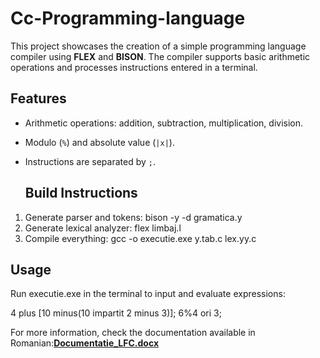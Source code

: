 # Cc-Programming-language
This project showcases the creation of a simple programming language compiler using **FLEX** and **BISON**. The compiler supports basic arithmetic operations and processes instructions entered in a terminal.

## Features
- Arithmetic operations: addition, subtraction, multiplication, division.
- Modulo (`%`) and absolute value (`|x|`).
- Instructions are separated by `;`.

  ## Build Instructions
1. Generate parser and tokens:
    bison -y -d gramatica.y
2. Generate lexical analyzer:
    flex limbaj.l
3. Compile everything:
    gcc -o executie.exe y.tab.c lex.yy.c

## Usage
Run executie.exe in the terminal to input and evaluate expressions:

4 plus [10 minus(10 impartit 2 minus 3)];
6%4 ori 3;

For more information, check the documentation available in Romanian:**[Documentatie_LFC.docx](Documentatie_LFC.docx)**
